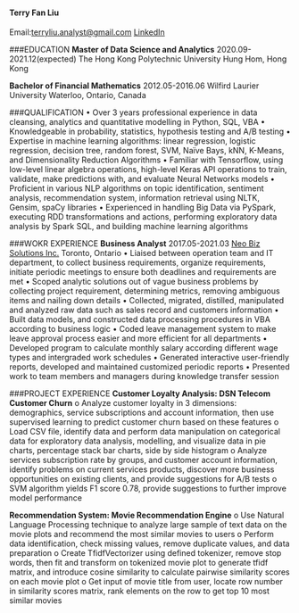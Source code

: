 #### Terry Fan Liu
Email:terryliu.analyst@gmail.com
[LinkedIn](https://www.linkedin.com/in/terry-liu-3717556b/)


###EDUCATION
**Master of Data Science and Analytics**              2020.09-2021.12(expected)
The Hong Kong Polytechnic University                  Hung Hom, Hong Kong

**Bachelor of Financial Mathematics**                 2012.05-2016.06
Wilfird Laurier University                            Waterloo, Ontario, Canada



###QUALIFICATION
•	Over 3 years professional experience in data cleansing, analytics and quantitative modelling in Python, SQL, VBA
•	Knowledgeable in probability, statistics, hypothesis testing and A/B testing
•	Expertise in machine learning algorithms: linear regression, logistic regression, decision tree, random forest, SVM, Naïve Bays, kNN, K-Means, and Dimensionality Reduction Algorithms
•	Familiar with Tensorflow, using low-level linear algebra operations, high-level Keras API operations to train, validate, make predictions with, and evaluate Neural Networks models
•	Proficient in various NLP algorithms on topic identification, sentiment analysis, recommendation system, information retrieval using NLTK, Gensim, spaCy libraries
•	Experienced in handling Big Data via PySpark, executing RDD transformations and actions, performing exploratory data analysis by Spark SQL, and building machine learning algorithms



###WOKR EXPERIENCE
**Business Analyst**                                  2017.05-2021.03
[Neo Biz Solutions Inc.](https://www.neobizsolutions.ca/)                              Toronto, Ontario
•	Liaised between operation team and IT department, to collect business requirements, organize requirements, initiate periodic meetings to ensure both deadlines and requirements are met
•	Scoped analytic solutions out of vague business problems by collecting project requirement, determining metrics, removing ambiguous items and nailing down details
•	Collected, migrated, distilled, manipulated and analyzed raw data such as sales record and customers information
•	Built data models, and constructed data processing procedures in VBA according to business logic
•	Coded leave management system to make leave approval process easier and more efficient for all departments
•	Developed program to calculate monthly salary according different wage types and intergraded work schedules
•	Generated interactive user-friendly reports, developed and maintained customized periodic reports
•	Presented work to team members and managers during knowledge transfer session



###PROJECT EXPERIENCE
**Customer Loyalty Analysis: DSN Telecom Customer Churn**
o	Analyze customer loyalty in 3 dimensions: demographics, service subscriptions and account information, then use supervised learning to predict customer churn based on these features
o	Load CSV file, identify data and perform data manipulation on categorical data for exploratory data analysis, modelling, and visualize data in pie charts, percentage stack bar charts, side by side histogram
o	Analyze services subscription rate by groups, and customer account information, identify problems on current services products, discover more business opportunities on existing clients, and provide suggestions for A/B tests
o	SVM algorithm yields F1 score 0.78, provide suggestions to further improve model performance

**Recommendation System: Movie Recommendation Engine**
o	Use Natural Language Processing technique to analyze large sample of text data on the movie plots and recommend the most similar movies to users
o	Perform data identification, check missing values, remove duplicate values, and data preparation
o	Create TfidfVectorizer using defined tokenizer, remove stop words, then fit and transform on tokenized movie plot to generate tfidf matrix, and introduce cosine similarity to calculate pairwise similarity scores on each movie plot
o	Get input of movie title from user, locate row number in similarity scores matrix, rank elements on the row to get top 10 most similar movies

